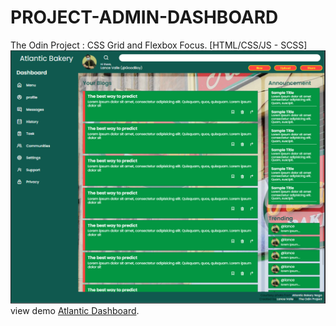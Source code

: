 # PROJECT-ADMIN-DASHBOARD

The Odin Project : CSS Grid and Flexbox Focus.
[HTML/CSS/JS - SCSS]
![This is an image](assets/img/sample.PNG)
view demo [Atlantic Dashboard](https://lance28-beep.github.io/PROJECT-ADMIN-DASHBOARD/).
